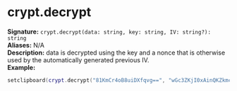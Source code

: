 # crypt.decrypt
**Signature:** `crypt.decrypt(data: string, key: string, IV: string?): string` <br>
**Aliases:** N/A <br>
**Description:** data is decrypted using the key and a nonce that is otherwise used by the automatically generated previous IV. <br>
**Example:**
```lua
setclipboard(crypt.decrypt("81KmCr4oB8uiDXfqvg==", "wGc3ZKjI0xAinQKZkmcjrtR7s92r6eq4hhYRRK4o6Gg=", "OUZuWG5LZS9IZHVQQjgrbHVPQTQ0Zz09")) --"hello, world!"
```
